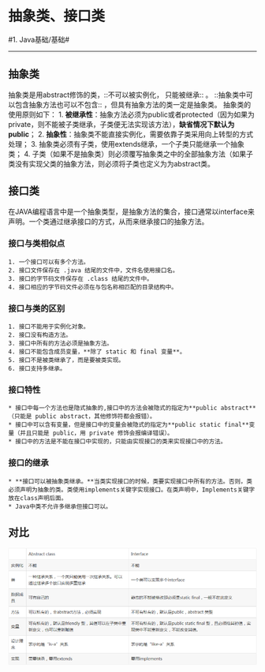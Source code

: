 # 抽象类、接口类
#1. Java基础/基础#
- - - -
## 抽象类
抽象类是用abstract修饰的类，::不可以被实例化， 只能被继承:: 。 ::抽象类中可以包含抽象方法也可以不包含:: ，但具有抽象方法的类一定是抽象类。
抽象类的使用原则如下：
	1. **被继承性**：抽象方法必须为public或者protected（因为如果为private，则不能被子类继承，子类便无法实现该方法），**缺省情况下默认为public**；
	2. **抽象性**：抽象类不能直接实例化，需要依靠子类采用向上转型的方式处理；
	3. 抽象类必须有子类，使用extends继承，一个子类只能继承一个抽象类；
	4. 子类（如果不是抽象类）则必须覆写抽象类之中的全部抽象方法（如果子类没有实现父类的抽象方法，则必须将子类也定义为为abstract类。

## 接口类
在JAVA编程语言中是一个抽象类型，是抽象方法的集合，接口通常以interface来声明。一个类通过继承接口的方式，从而来继承接口的抽象方法。
### 接口与类相似点
	1. 一个接口可以有多个方法。
	2. 接口文件保存在 .java 结尾的文件中，文件名使用接口名。
	3. 接口的字节码文件保存在 .class 结尾的文件中。
	4. 接口相应的字节码文件必须在与包名称相匹配的目录结构中。
### 接口与类的区别
	1. 接口不能用于实例化对象。
	2. 接口没有构造方法。
	3. 接口中所有的方法必须是抽象方法。
	4. 接口不能包含成员变量，**除了 static 和 final 变量**。
	5. 接口不是被类继承了，而是要被类实现。
	6. 接口支持多继承。
### 接口特性
	* 接口中每一个方法也是隐式抽象的,接口中的方法会被隐式的指定为**public abstract**（只能是 public abstract，其他修饰符都会报错）。
	* 接口中可以含有变量，但是接口中的变量会被隐式的指定为**public static final**变量（并且只能是 public，用 private 修饰会报编译错误）。
	* 接口中的方法是不能在接口中实现的，只能由实现接口的类来实现接口中的方法。
### 接口的继承
	* **接口可以被抽象类继承。**当类实现接口的时候，类要实现接口中所有的方法。否则，类必须声明为抽象的类。类使用implements关键字实现接口。在类声明中，Implements关键字放在class声明后面。
	* Java中类不允许多继承但接口可以。

## 对比
![](%E6%8A%BD%E8%B1%A1%E7%B1%BB%E3%80%81%E6%8E%A5%E5%8F%A3%E7%B1%BB/%E6%9C%AA%E7%9F%A5.png)